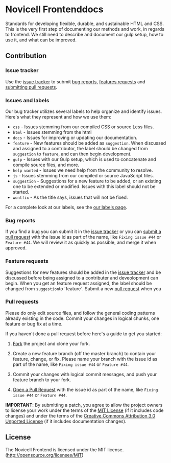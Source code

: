 # Novicell Frontenddocs
Standards for developing flexible, durable, and sustainable HTML and CSS.
This is the very first step of documenting our methods and work, in regards to frontend.
We still need to describe and document our gulp setup, how to use it, and what can be improved.


## Contribution

### Issue tracker

Use the [issue tracker](https://github.com/Novicell/frontenddocs/issues) to submit [bug reports](#bug-reports), [features requests](#feature-requests)
and [submitting pull requests](#pull-requests).

### Issues and labels

Our bug tracker utilizes several labels to help organize and identify issues. Here's what they represent and how we use them:

- `css` - Issues stemming from our compiled CSS or source Less files.
- `html` - Issues stemming from the html
- `docs` - Issues for improving or updating our documentation.
- `feature` - New features should be added as `suggestion`. When discussed and assigned to a contributor, the label should be changed from `suggestion` to `feature`, and can then begin development.
- `gulp` - Issues with our Gulp setup, which is used to concatenate and compile source files, and more.
- `help wanted` - Issues we need help from the community to resolve.
- `js` - Issues stemming from our compiled or source JavaScript files.
- `suggestion` - Suggestions for a new feature to be added, or an existing one to be extended or modified. Issues with this label should not be started.
- `wontfix` - As the title says, issues that will not be fixed.

For a complete look at our labels, see the [our labels page](https://github.com/Novicell/frontenddocs/labels).

### Bug reports

If you find a bug you can submit it in the [issue tracker](https://github.com/Novicell/frontenddocs/issues) or you can [submit a pull request](#pull-rquest) with the issue id as part of the name, like `Fixing issue #44` or `Feature #44`. We will review it as quickly as possible, and merge it when approved.

### Feature requests

Suggestions for new features should be added in the [issue tracker](https://github.com/Novicell/frontenddocs/issues) and be discussed before being assigned to a contributer and deveolopment can begin. 
When you get an feature request assigned, the label should be changed from `suggestion`to ´feature`. Submit a new [pull request](#pull-rquest) when you

### Pull requests

Please do only edit source files, and follow the general coding patterns already existing in the code. Commit your changes in logical chunks, one feature or bug fix at a time.

If you haven't done a pull request before here's a guide to get you started:

1. [Fork](https://help.github.com/fork-a-repo/) the project and clone your fork.

2. Create a new feature branch (off the master branch) to contain your feature, change, or fix.
   Please name your branch with the issue id as part of the name, like `Fixing issue #44` or `Feature #44`.

3. Commit your changes with logical commit messages, and push your feature branch to your fork.

4. [Open a Pull Request](https://help.github.com/articles/using-pull-requests/)
    with the issue id as part of the name, like `Fixing issue #44` or `Feature #44`.

**IMPORTANT**: By submitting a patch, you agree to allow the project owners to
license your work under the terms of the [MIT License](LICENSE) (if it
includes code changes) and under the terms of the
[Creative Commons Attribution 3.0 Unported License](docs/LICENSE)
(if it includes documentation changes).


## License

The Novicell Frontend is licensed under the MIT license. (http://opensource.org/licenses/MIT)
